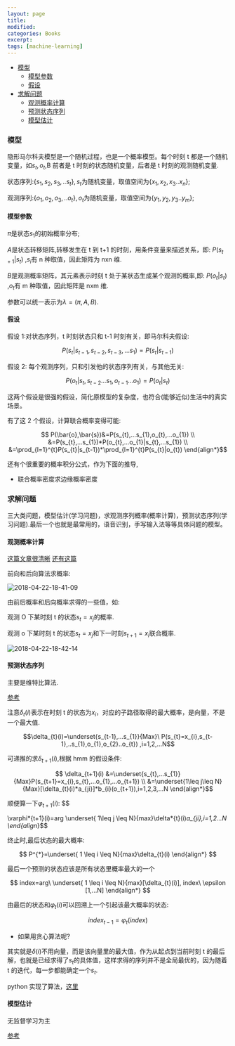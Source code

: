 ```yaml
---
layout: page
title:
modified:
categories: Books
excerpt:
tags: [machine-learning]
---
```


<!-- TOC -->

- [模型](#模型)
  - [模型参数](#模型参数)
  - [假设](#假设)
- [求解问题](#求解问题)
  - [观测概率计算](#观测概率计算)
  - [预测状态序列](#预测状态序列)
  - [模型估计](#模型估计)

<!-- /TOC -->

### 模型

隐形马尔科夫模型是一个随机过程，也是一个概率模型。每个时刻 t 都是一个随机变量，如$s_{t},o_{t}$,B 前者是 t 时刻的状态随机变量，后者是 t 时刻的观测随机变量.

状态序列:$\left \{ s_{1}, s_{2},s_{3},..s_{t} \right \},s_{t}$为随机变量，取值空间为$\left \{ x_{1}, x_{2},x_{3}..x_{n} \right \}$;

观测序列:$\left \{ o_{1}, o_{2},o_{3},..o_{t} \right \},o_{t}$为随机变量，取值空间为$\left \{ y_{1}, y_{2},y_{3}..y_{m} \right \}$;

#### 模型参数

$\pi$是状态$s_{1}$的初始概率分布;

$A$是状态转移矩阵,转移发生在 t 到 t+1 的时刻，用条件变量来描述关系，即:
$P(s_{t+1}|s_{t})$
,$s_{i}$有 n 种取值，因此矩阵为 nxn 维.

$B$是观测概率矩阵，其元素表示时刻 t 处于某状态生成某个观测的概率,即:
$P(o_{t}|s_{t})$
,$o_{t}$有 m 种取值，因此矩阵是 nxm 维.

参数可以统一表示为$\lambda=(\pi,A,B)$.

#### 假设

假设 1:对状态序列，t 时刻状态只和 t-1 时刻有关，即马尔科夫假设:

$$P(s_{t}|s_{t-1},s_{t-2},s_{t-3},...s_{1}) = P(s_{t}|s_{t-1})$$

假设 2: 每个观测序列，只和引发他的状态序列有关，与其他无关:

$$P(o_{t}|s_{t},s_{t-2}...s_{1},o_{t-1}...o_{1}) = P(o_{t}|s_{t})$$

这两个假设是很强的假设，简化原模型的复杂度，也符合(能够近似)生活中的真实场景。

有了这 2 个假设，计算联合概率变得可能:

$$
P(\bar{o},\bar{s})&=P(s_{t},...s_{1},o_{t},...o_{1})
\\
&=P(s_{t},...s_{1})*P(o_{t},...o_{1}|s_{t},...s_{1})
\\
&=\prod_{l=1}^{t}P(s_{t}|s_{t-1})*\prod_{l=1}^{t}P(s_{t}|o_{t})
\end{align*}$$

还有个很重要的概率积分公式，作为下面的推导,

- 联合概率密度求边缘概率密度

### 求解问题

三大类问题，模型估计(学习问题)，求观测序列概率(概率计算)，预测状态序列(学习问题).最后一个也就是最常用的，语音识别，手写输入法等等具体问题的模型。

#### 观测概率计算

[这篇文章很清晰](https://blog.csdn.net/xmu_jupiter/article/details/50956389)
[还有这篇](https://www.cnblogs.com/nowgood/p/HMM.html)

前向和后向算法求概率:

![2018-04-22-18-41-09](https://images-1257933000.cos.ap-chengdu.myqcloud.com/2018-04-22-18-41-09.png)

由前后概率和后向概率求得的一些值，如:

观测 O 下某时刻 t 的状态$s_{t}=x_{j}$的概率.

观测 o 下某时刻 t 的状态$s_{t}=x_{j}$和下一时刻$s_{t+1}=x_{i}$联合概率.

![2018-04-22-18-42-14](https://images-1257933000.cos.ap-chengdu.myqcloud.com/2018-04-22-18-42-14.png)

#### 预测状态序列

主要是维特比算法.

[参考](http://www.cnblogs.com/pinard/p/6991852.html)

注意$\delta_{t}(i)$表示在时刻 t 的状态为$x_{i}$，对应的子路径取得的最大概率，是向量，不是一个最大值.

$$\delta_{t}(i)=\underset{s_{t-1},...s_{1}}{Max}\ P(s_{t}=x_{i},s_{t-1},..s_{1},o_{1},o_{2}..o_{t}) ,i=1,2,...N$$

可递推的求$\delta_{t+1}(i)$,根据 hmm 的假设条件:

$$
\delta_{t+1}(i) &=\underset{s_{t},...s_{1}}{Max}P(s_{t+1}=x_{i},s_{t},...o_{1},...o_{t+1})
\\
&=\underset{1\leq j\leq N}{Max}[\delta_{t}(i)*a_{ji}]*b_{i}(o_{t+1}),i=1,2,3,...N
\end{align*}$$

顺便算一下$\varphi_{t+1}(i)$:
$$

\varphi*{t+1}(i)=arg \underset{ 1\leq j \leq N}{max}\delta*{t}(i)_a\_{ji},i=1,2...N
\end{align_}\$\$

终止时,最后状态的最大概率:

$$
P^{*}=\underset{ 1 \leq i \leq N}{max}\delta_{t}(i)
\end{align*}
$$

最后一个预测的状态应该是所有状态里概率最大的一个

$$
index=arg\ \underset{ 1 \leq i \leq N}{max}[\delta_{t}(i)], index\ \epsilon [1,...N]
\end{align*}
$$

由最后的状态和$\varphi_{t}(i)$可以回溯上一个引起该最大概率的状态:

$$index_{t-1} = \varphi_{t}(index)$$

- 如果用贪心算法呢?

其实就是$\delta_{}(i)$不用向量，而是该向量里的最大值，作为从起点到当前时刻 t 的最后解，也就是已经求得了$s_{t}$的具体值，这样求得的序列并不是全局最优的，因为随着 t 的迭代，每一步都能确定一个$s_{t}$.

python 实现了算法，[这里](https://github.com/anribras/machine-learning/blob/master/note/hmm.ipynb)

#### 模型估计

无监督学习为主

[参考](https://blog.csdn.net/firparks/article/details/54934112)
